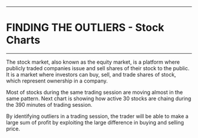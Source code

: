 ___
# FINDING THE OUTLIERS - Stock Charts
___

The stock market, also known as the equity market, is a platform where publicly traded companies issue and sell shares of their stock to the public. It is a market where investors can buy, sell, and trade shares of stock, which represent ownership in a company.

Most of stocks during the same trading session are moving almost in the same pattern. Next chart is showing how active 30 stocks are chaing during the 390 minutes of trading session.

By identifying outliers in a trading session, the trader will be able to make a large sum of profit by exploiting the large difference in buying and selling price. 


